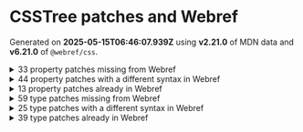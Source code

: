 # CSSTree patches and Webref

Generated on **2025-05-15T06:46:07.939Z** using **v2.21.0** of MDN data and **v6.21.0** of `@webref/css`.


<details>
<summary>33 property patches missing from Webref</summary>

- `-moz-background-clip`
```
padding | border
```
- `-moz-border-radius-bottomleft`
```
<'border-bottom-left-radius'>
```
- `-moz-border-radius-bottomright`
```
<'border-bottom-right-radius'>
```
- `-moz-border-radius-topleft`
```
<'border-top-left-radius'>
```
- `-moz-border-radius-topright`
```
<'border-bottom-right-radius'>
```
- `-moz-control-character-visibility`
```
visible | hidden
```
- `-moz-osx-font-smoothing`
```
auto | grayscale
```
- `-moz-user-select`
```
none | text | all | -moz-none
```
- `-ms-flex-align`
```
start | end | center | baseline | stretch
```
- `-ms-flex-item-align`
```
auto | start | end | center | baseline | stretch
```
- `-ms-flex-line-pack`
```
start | end | center | justify | distribute | stretch
```
- `-ms-flex-negative`
```
<'flex-shrink'>
```
- `-ms-flex-order`
```
<integer>
```
- `-ms-flex-pack`
```
start | end | center | justify | distribute
```
- `-ms-flex-positive`
```
<'flex-grow'>
```
- `-ms-flex-preferred-size`
```
<'flex-basis'>
```
- `-ms-grid-column-align`
```
start | end | center | stretch
```
- `-ms-grid-row-align`
```
start | end | center | stretch
```
- `-ms-hyphenate-limit-last`
```
none | always | column | page | spread
```
- `-ms-interpolation-mode`
```
nearest-neighbor | bicubic
```
- `-webkit-column-break-after`
```
always | auto | avoid
```
- `-webkit-column-break-before`
```
always | auto | avoid
```
- `-webkit-column-break-inside`
```
always | auto | avoid
```
- `-webkit-font-smoothing`
```
auto | none | antialiased | subpixel-antialiased
```
- `-webkit-print-color-adjust`
```
economy | exact
```
- `-webkit-text-security`
```
none | circle | disc | square
```
- `-webkit-user-drag`
```
none | element | auto
```
- [`-webkit-user-select`](https://drafts.csswg.org/css-ui-4/#propdef--webkit-user-select)
```
webref:  undefined
csstree: auto | none | text | all
```
- `behavior`
```
<url>+
```
- `glyph-orientation-horizontal`
```
<angle>
```
- `kerning`
```
auto | <svg-length>
```
- `src`
```
[ <url> [ format( <string># ) ]? | local( <family-name> ) ]#
```
- `unicode-range`
```
<urange>#
```
</details>


<details>
<summary>44 property patches with a different syntax in Webref</summary>

- [`-webkit-appearance`](https://drafts.csswg.org/css-ui-4/#propdef--webkit-appearance)
```
webref:  none | auto | base | <compat-auto> | <compat-special> | base
csstree: none | button | button-bevel | caps-lock-indicator | caret | checkbox | default-button | inner-spin-button | listbox | listitem | media-controls-background | media-controls-fullscreen-background | media-current-time-display | media-enter-fullscreen-button | media-exit-fullscreen-button | media-fullscreen-button | media-mute-button | media-overlay-play-button | media-play-button | media-seek-back-button | media-seek-forward-button | media-slider | media-sliderthumb | media-time-remaining-display | media-toggle-closed-captions-button | media-volume-slider | media-volume-slider-container | media-volume-sliderthumb | menulist | menulist-button | menulist-text | menulist-textfield | meter | progress-bar | progress-bar-value | push-button | radio | scrollbarbutton-down | scrollbarbutton-left | scrollbarbutton-right | scrollbarbutton-up | scrollbargripper-horizontal | scrollbargripper-vertical | scrollbarthumb-horizontal | scrollbarthumb-vertical | scrollbartrack-horizontal | scrollbartrack-vertical | searchfield | searchfield-cancel-button | searchfield-decoration | searchfield-results-button | searchfield-results-decoration | slider-horizontal | slider-vertical | sliderthumb-horizontal | sliderthumb-vertical | square-button | textarea | textfield | -apple-pay-button
```
- [`-webkit-background-clip`](https://compat.spec.whatwg.org/#propdef--webkit-background-clip)
```
webref:  <visual-box>#
csstree: [ <box> | border | padding | content | text ]#
```
- [`-webkit-mask-box-image`](https://compat.spec.whatwg.org/#propdef--webkit-mask-box-image)
```
webref:  <'mask-border-source'> || <'mask-border-slice'> [ / <'mask-border-width'>? [ / <'mask-border-outset'> ]? ]? || <'mask-border-repeat'> || <'mask-border-mode'>
csstree: [ <url> | <gradient> | none ] [ <length-percentage>{4} <-webkit-mask-box-repeat>{2} ]?
```
- [`alignment-baseline`](https://drafts.csswg.org/css-inline-3/#propdef-alignment-baseline)
```
webref:  baseline | text-bottom | alphabetic | ideographic | middle | central | mathematical | text-top
csstree: auto | baseline | before-edge | text-before-edge | middle | central | after-edge | text-after-edge | ideographic | alphabetic | hanging | mathematical
```
- [`background-clip`](https://drafts.csswg.org/css-backgrounds-3/#propdef-background-clip)
```
webref:  <visual-box>#
csstree: <bg-clip>#
```
- [`baseline-shift`](https://drafts.csswg.org/css-inline-3/#propdef-baseline-shift)
```
webref:  <length-percentage> | sub | super | top | center | bottom
csstree: baseline | sub | super | <svg-length>
```
- [`container-type`](https://drafts.csswg.org/css-conditional-5/#propdef-container-type)
```
webref:  normal | [ [ size | inline-size ] || scroll-state ]
csstree: normal || [ size | inline-size ]
```
- [`cue-after`](https://drafts.csswg.org/css-speech-1/#propdef-cue-after)
```
webref:  <uri> <decibel>? | none
csstree: <url> <decibel>? | none
```
- [`cue-before`](https://drafts.csswg.org/css-speech-1/#propdef-cue-before)
```
webref:  <uri> <decibel>? | none
csstree: <url> <decibel>? | none
```
- [`cursor`](https://drafts.csswg.org/css-ui-4/#propdef-cursor)
```
webref:  [ [ <url> | <url-set> ] [<x> <y>]? ]#? [ auto | default | none | context-menu | help | pointer | progress | wait | cell | crosshair | text | vertical-text | alias | copy | move | no-drop | not-allowed | grab | grabbing | e-resize | n-resize | ne-resize | nw-resize | s-resize | se-resize | sw-resize | w-resize | ew-resize | ns-resize | nesw-resize | nwse-resize | col-resize | row-resize | all-scroll | zoom-in | zoom-out ]
csstree: [ [ <url> [ <x> <y> ]? , ]* [ auto | default | none | context-menu | help | pointer | progress | wait | cell | crosshair | text | vertical-text | alias | copy | move | no-drop | not-allowed | e-resize | n-resize | ne-resize | nw-resize | s-resize | se-resize | sw-resize | w-resize | ew-resize | ns-resize | nesw-resize | nwse-resize | col-resize | row-resize | all-scroll | zoom-in | zoom-out | grab | grabbing | hand | -webkit-grab | -webkit-grabbing | -webkit-zoom-in | -webkit-zoom-out | -moz-grab | -moz-grabbing | -moz-zoom-in | -moz-zoom-out ] ]
```
- [`display`](https://drafts.csswg.org/css-display-4/#propdef-display)
```
webref:  [ <display-outside> || <display-inside> ] | <display-listitem> | <display-internal> | <display-box> | <display-legacy> | <display-outside> || [ <display-inside> | math ]
csstree: | <-non-standard-display>
```
- [`dominant-baseline`](https://drafts.csswg.org/css-inline-3/#propdef-dominant-baseline)
```
webref:  auto | text-bottom | alphabetic | ideographic | middle | central | mathematical | hanging | text-top
csstree: auto | use-script | no-change | reset-size | ideographic | alphabetic | hanging | mathematical | central | middle | text-after-edge | text-before-edge
```
- [`fill-opacity`](https://drafts.fxtf.org/fill-stroke-3/#propdef-fill-opacity)
```
webref:  <'opacity'>
csstree: <number-zero-one>
```
- [`filter`](https://drafts.fxtf.org/filter-effects-1/#propdef-filter)
```
webref:  none | <filter-value-list>
csstree: | <-ms-filter-function-list>
```
- [`font`](https://drafts.csswg.org/css-fonts-4/#propdef-font)
```
webref:  [ [ <'font-style'> || <font-variant-css2> || <'font-weight'> || <font-width-css3> ]? <'font-size'> [ / <'line-height'> ]? <'font-family'># ] | <system-family-name>
csstree: [ [ <'font-style'> || <font-variant-css2> || <'font-weight'> || <font-width-css3> ]? <'font-size'> [ / <'line-height'> ]? <'font-family'># ] | <system-family-name> | <-non-standard-font>
```
- [`glyph-orientation-vertical`](https://drafts.csswg.org/css-writing-modes-4/#propdef-glyph-orientation-vertical)
```
webref:  auto | 0deg | 90deg | 0 | 90
csstree: <angle>
```
- [`height`](https://drafts.csswg.org/css-sizing-3/#propdef-height)
```
webref:  auto | <length-percentage [0,∞]> | min-content | max-content | fit-content(<length-percentage [0,∞]>) | <calc-size()> | <anchor-size()>
csstree: | stretch | <-non-standard-size>
```
- [`image-rendering`](https://drafts.csswg.org/css-images-3/#propdef-image-rendering)
```
webref:  auto | smooth | high-quality | pixelated | crisp-edges
csstree: | optimizeSpeed | optimizeQuality | <-non-standard-image-rendering>
```
- [`letter-spacing`](https://drafts.csswg.org/css-text-3/#propdef-letter-spacing)
```
webref:  normal | <length>
csstree: normal | <length-percentage>
```
- [`max-height`](https://drafts.csswg.org/css-sizing-3/#propdef-max-height)
```
webref:  none | <length-percentage [0,∞]> | min-content | max-content | fit-content(<length-percentage [0,∞]>) | <calc-size()> | <anchor-size()>
csstree: | stretch | <-non-standard-size>
```
- [`max-width`](https://drafts.csswg.org/css-sizing-3/#propdef-max-width)
```
webref:  none | <length-percentage [0,∞]> | min-content | max-content | fit-content(<length-percentage [0,∞]>) | <calc-size()> | <anchor-size()>
csstree: | stretch | <-non-standard-size>
```
- [`min-height`](https://drafts.csswg.org/css-sizing-3/#propdef-min-height)
```
webref:  auto | <length-percentage [0,∞]> | min-content | max-content | fit-content(<length-percentage [0,∞]>) | <calc-size()> | <anchor-size()>
csstree: | stretch | <-non-standard-size>
```
- [`min-width`](https://drafts.csswg.org/css-sizing-3/#propdef-min-width)
```
webref:  auto | <length-percentage [0,∞]> | min-content | max-content | fit-content(<length-percentage [0,∞]>) | <calc-size()> | <anchor-size()>
csstree: | stretch | <-non-standard-size>
```
- [`overflow`](https://drafts.csswg.org/css-overflow-3/#propdef-overflow)
```
webref:  <'overflow-block'>{1,2}
csstree: | <-non-standard-overflow>
```
- [`pause-after`](https://drafts.csswg.org/css-speech-1/#propdef-pause-after)
```
webref:  <time [0s,∞]> | none | x-weak | weak | medium | strong | x-strong
csstree: <time> | none | x-weak | weak | medium | strong | x-strong
```
- [`pause-before`](https://drafts.csswg.org/css-speech-1/#propdef-pause-before)
```
webref:  <time [0s,∞]> | none | x-weak | weak | medium | strong | x-strong
csstree: <time> | none | x-weak | weak | medium | strong | x-strong
```
- [`position`](https://drafts.csswg.org/css-position-3/#propdef-position)
```
webref:  static | relative | absolute | sticky | fixed | <running()>
csstree: | -webkit-sticky
```
- [`rest-after`](https://drafts.csswg.org/css-speech-1/#propdef-rest-after)
```
webref:  <time [0s,∞]> | none | x-weak | weak | medium | strong | x-strong
csstree: <time> | none | x-weak | weak | medium | strong | x-strong
```
- [`rest-before`](https://drafts.csswg.org/css-speech-1/#propdef-rest-before)
```
webref:  <time [0s,∞]> | none | x-weak | weak | medium | strong | x-strong
csstree: <time> | none | x-weak | weak | medium | strong | x-strong
```
- [`scroll-timeline`](https://drafts.csswg.org/scroll-animations-1/#propdef-scroll-timeline)
```
webref:  [ <'scroll-timeline-name'> <'scroll-timeline-axis'>? ]#
csstree: [ <'scroll-timeline-name'> || <'scroll-timeline-axis'> ]#
```
- [`stroke-dasharray`](https://drafts.fxtf.org/fill-stroke-3/#propdef-stroke-dasharray)
```
webref:  none | [<length-percentage> | <number>]+#
csstree: none | [ <svg-length>+ ]#
```
- [`stroke-dashoffset`](https://drafts.fxtf.org/fill-stroke-3/#propdef-stroke-dashoffset)
```
webref:  <length-percentage> | <number>
csstree: <svg-length>
```
- [`stroke-linejoin`](https://drafts.fxtf.org/fill-stroke-3/#propdef-stroke-linejoin)
```
webref:  [ crop | arcs | miter ] || [ bevel | round | fallback ]
csstree: miter | round | bevel
```
- [`stroke-miterlimit`](https://drafts.fxtf.org/fill-stroke-3/#propdef-stroke-miterlimit)
```
webref:  <number>
csstree: <number-one-or-greater>
```
- [`stroke-width`](https://drafts.fxtf.org/fill-stroke-3/#propdef-stroke-width)
```
webref:  [<length-percentage> | <number>]#
csstree: <svg-length>
```
- [`unicode-bidi`](https://drafts.csswg.org/css-writing-modes-4/#propdef-unicode-bidi)
```
webref:  normal | embed | isolate | bidi-override | isolate-override | plaintext
csstree: | -moz-isolate | -moz-isolate-override | -moz-plaintext | -webkit-isolate | -webkit-isolate-override | -webkit-plaintext
```
- [`voice-duration`](https://drafts.csswg.org/css-speech-1/#propdef-voice-duration)
```
webref:  auto | <time [0s,∞]>
csstree: auto | <time>
```
- [`voice-family`](https://drafts.csswg.org/css-speech-1/#propdef-voice-family)
```
webref:  [[<family-name> | <generic-voice>],]* [<family-name> | <generic-voice>] | preserve
csstree: [ [ <family-name> | <generic-voice> ] , ]* [ <family-name> | <generic-voice> ] | preserve
```
- [`voice-pitch`](https://drafts.csswg.org/css-speech-1/#propdef-voice-pitch)
```
webref:  <frequency [0Hz,∞]> && absolute | [[x-low | low | medium | high | x-high] || [<frequency> | <semitones> | <percentage>]]
csstree: <frequency> && absolute | [ [ x-low | low | medium | high | x-high ] || [ <frequency> | <semitones> | <percentage> ] ]
```
- [`voice-range`](https://drafts.csswg.org/css-speech-1/#propdef-voice-range)
```
webref:  <frequency [0Hz,∞]> && absolute | [[x-low | low | medium | high | x-high] || [<frequency> | <semitones> | <percentage>]]
csstree: <frequency> && absolute | [ [ x-low | low | medium | high | x-high ] || [ <frequency> | <semitones> | <percentage> ] ]
```
- [`voice-rate`](https://drafts.csswg.org/css-speech-1/#propdef-voice-rate)
```
webref:  [normal | x-slow | slow | medium | fast | x-fast] || <percentage [0,∞]>
csstree: [ normal | x-slow | slow | medium | fast | x-fast ] || <percentage>
```
- [`width`](https://drafts.csswg.org/css-sizing-3/#propdef-width)
```
webref:  auto | <length-percentage [0,∞]> | min-content | max-content | fit-content(<length-percentage [0,∞]>) | <calc-size()> | <anchor-size()>
csstree: | stretch | <-non-standard-size>
```
- [`word-break`](https://drafts.csswg.org/css-text-3/#propdef-word-break)
```
webref:  normal | keep-all | break-all | break-word
csstree: normal | break-all | keep-all | break-word | auto-phrase
```
- [`writing-mode`](https://drafts.csswg.org/css-writing-modes-4/#propdef-writing-mode)
```
webref:  horizontal-tb | vertical-rl | vertical-lr | sideways-rl | sideways-lr
csstree: | <svg-writing-mode>
```
</details>


<details>
<summary>13 property patches already in Webref</summary>

- [`cue`](https://drafts.csswg.org/css-speech-1/#propdef-cue)
- [`fill`](https://svgwg.org/svg2-draft/painting.html#FillProperty)
- [`pause`](https://drafts.csswg.org/css-speech-1/#propdef-pause)
- [`rest`](https://drafts.csswg.org/css-speech-1/#propdef-rest)
- [`scroll-timeline-name`](https://drafts.csswg.org/scroll-animations-1/#propdef-scroll-timeline-name)
- [`speak`](https://drafts.csswg.org/css-speech-1/#propdef-speak)
- [`speak-as`](https://drafts.csswg.org/css-speech-1/#propdef-speak-as)
- [`stroke`](https://svgwg.org/svg2-draft/painting.html#StrokeProperty)
- [`text-wrap`](https://drafts.csswg.org/css-text-4/#propdef-text-wrap)
- [`voice-balance`](https://drafts.csswg.org/css-speech-1/#propdef-voice-balance)
- [`voice-stress`](https://drafts.csswg.org/css-speech-1/#propdef-voice-stress)
- [`voice-volume`](https://drafts.csswg.org/css-speech-1/#propdef-voice-volume)
- [`white-space-trim`](https://drafts.csswg.org/css-text-4/#propdef-white-space-trim)
</details>


<details>
<summary>59 type patches missing from Webref</summary>

- `-legacy-gradient`
```
<-webkit-gradient()> | <-legacy-linear-gradient> | <-legacy-repeating-linear-gradient> | <-legacy-radial-gradient> | <-legacy-repeating-radial-gradient>
```
- `-legacy-linear-gradient`
```
-moz-linear-gradient( <-legacy-linear-gradient-arguments> ) | -webkit-linear-gradient( <-legacy-linear-gradient-arguments> ) | -o-linear-gradient( <-legacy-linear-gradient-arguments> )
```
- `-legacy-linear-gradient-arguments`
```
[ <angle> | <side-or-corner> ]? , <color-stop-list>
```
- `-legacy-radial-gradient`
```
-moz-radial-gradient( <-legacy-radial-gradient-arguments> ) | -webkit-radial-gradient( <-legacy-radial-gradient-arguments> ) | -o-radial-gradient( <-legacy-radial-gradient-arguments> )
```
- `-legacy-radial-gradient-arguments`
```
[ <position> , ]? [ [ [ <-legacy-radial-gradient-shape> || <-legacy-radial-gradient-size> ] | [ <length> | <percentage> ]{2} ] , ]? <color-stop-list>
```
- `-legacy-radial-gradient-shape`
```
circle | ellipse
```
- `-legacy-radial-gradient-size`
```
closest-side | closest-corner | farthest-side | farthest-corner | contain | cover
```
- `-legacy-repeating-linear-gradient`
```
-moz-repeating-linear-gradient( <-legacy-linear-gradient-arguments> ) | -webkit-repeating-linear-gradient( <-legacy-linear-gradient-arguments> ) | -o-repeating-linear-gradient( <-legacy-linear-gradient-arguments> )
```
- `-legacy-repeating-radial-gradient`
```
-moz-repeating-radial-gradient( <-legacy-radial-gradient-arguments> ) | -webkit-repeating-radial-gradient( <-legacy-radial-gradient-arguments> ) | -o-repeating-radial-gradient( <-legacy-radial-gradient-arguments> )
```
- `-ms-filter-function`
```
<-ms-filter-function-progid> | <-ms-filter-function-legacy>
```
- `-ms-filter-function-legacy`
```
<ident-token> | <function-token> <any-value>? )
```
- `-ms-filter-function-list`
```
<-ms-filter-function>+
```
- `-ms-filter-function-progid`
```
'progid:' [ <ident-token> '.' ]* [ <ident-token> | <function-token> <any-value>? ) ]
```
- `-non-standard-color`
```
-moz-ButtonDefault | -moz-ButtonHoverFace | -moz-ButtonHoverText | -moz-CellHighlight | -moz-CellHighlightText | -moz-Combobox | -moz-ComboboxText | -moz-Dialog | -moz-DialogText | -moz-dragtargetzone | -moz-EvenTreeRow | -moz-Field | -moz-FieldText | -moz-html-CellHighlight | -moz-html-CellHighlightText | -moz-mac-accentdarkestshadow | -moz-mac-accentdarkshadow | -moz-mac-accentface | -moz-mac-accentlightesthighlight | -moz-mac-accentlightshadow | -moz-mac-accentregularhighlight | -moz-mac-accentregularshadow | -moz-mac-chrome-active | -moz-mac-chrome-inactive | -moz-mac-focusring | -moz-mac-menuselect | -moz-mac-menushadow | -moz-mac-menutextselect | -moz-MenuHover | -moz-MenuHoverText | -moz-MenuBarText | -moz-MenuBarHoverText | -moz-nativehyperlinktext | -moz-OddTreeRow | -moz-win-communicationstext | -moz-win-mediatext | -moz-activehyperlinktext | -moz-default-background-color | -moz-default-color | -moz-hyperlinktext | -moz-visitedhyperlinktext | -webkit-activelink | -webkit-focus-ring-color | -webkit-link | -webkit-text
```
- `-non-standard-display`
```
-ms-inline-flexbox | -ms-grid | -ms-inline-grid | -webkit-flex | -webkit-inline-flex | -webkit-box | -webkit-inline-box | -moz-inline-stack | -moz-box | -moz-inline-box
```
- `-non-standard-font`
```
-apple-system-body | -apple-system-headline | -apple-system-subheadline | -apple-system-caption1 | -apple-system-caption2 | -apple-system-footnote | -apple-system-short-body | -apple-system-short-headline | -apple-system-short-subheadline | -apple-system-short-caption1 | -apple-system-short-footnote | -apple-system-tall-body
```
- `-non-standard-generic-family`
```
-apple-system | BlinkMacSystemFont
```
- `-non-standard-image-rendering`
```
optimize-contrast | -moz-crisp-edges | -o-crisp-edges | -webkit-optimize-contrast
```
- `-non-standard-overflow`
```
overlay | -moz-scrollbars-none | -moz-scrollbars-horizontal | -moz-scrollbars-vertical | -moz-hidden-unscrollable
```
- `-non-standard-size`
```
intrinsic | min-intrinsic | -webkit-fill-available | -webkit-fit-content | -webkit-min-content | -webkit-max-content  | -moz-available | -moz-fit-content | -moz-min-content | -moz-max-content
```
- `-webkit-gradient-color-stop`
```
from( <color> ) | color-stop( [ <number-zero-one> | <percentage> ] , <color> ) | to( <color> )
```
- `-webkit-gradient-point`
```
[ left | center | right | <length-percentage> ] [ top | center | bottom | <length-percentage> ]
```
- `-webkit-gradient-radius`
```
<length> | <percentage>
```
- `-webkit-gradient-type`
```
linear | radial
```
- `-webkit-gradient()`
```
-webkit-gradient( <-webkit-gradient-type>, <-webkit-gradient-point> [, <-webkit-gradient-point> | , <-webkit-gradient-radius>, <-webkit-gradient-point> ] [, <-webkit-gradient-radius>]? [, <-webkit-gradient-color-stop>]* )
```
- `-webkit-mask-box-repeat`
```
repeat | stretch | round
```
- `absolute-color-base`
```
<hex-color> | <absolute-color-function> | <named-color> | transparent
```
- `absolute-color-function`
```
<rgb()> | <rgba()> | <hsl()> | <hsla()> | <hwb()> | <lab()> | <lch()> | <oklab()> | <oklch()> | <color()>
```
- `age`
```
child | young | old
```
- `anchor-element`
```
<dashed-ident>
```
- `attr-fallback`
```
<any-value>
```
- [`basic-shape`](https://drafts.csswg.org/css-shapes-1/#typedef-basic-shape)
```
webref:  undefined
csstree: <inset()> | <xywh()> | <rect()> | <circle()> | <ellipse()> | <polygon()> | <path()>
```
- [`bottom`](https://drafts.csswg.org/css2/#value-def-bottom)
```
webref:  undefined
csstree: <length> | auto
```
- `declaration`
```
<ident-token> : <declaration-value>? [ '!' important ]?
```
- [`declaration-list`](https://drafts.csswg.org/css-syntax-3/#typedef-declaration-list)
```
webref:  undefined
csstree: [ <declaration>? ';' ]* <declaration>?
```
- `forgiving-relative-selector-list`
```
<relative-real-selector-list>
```
- [`forgiving-selector-list`](https://drafts.csswg.org/selectors-4/#typedef-forgiving-selector-list)
```
webref:  undefined
csstree: <complex-real-selector-list>
```
- `gender`
```
male | female | neutral
```
- `inset-area`
```
[ [ left | center | right | span-left | span-right | x-start | x-end | span-x-start | span-x-end | x-self-start | x-self-end | span-x-self-start | span-x-self-end | span-all ] || [ top | center | bottom | span-top | span-bottom | y-start | y-end | span-y-start | span-y-end | y-self-start | y-self-end | span-y-self-start | span-y-self-end | span-all ] | [ block-start | center | block-end | span-block-start | span-block-end | span-all ] || [ inline-start | center | inline-end | span-inline-start | span-inline-end | span-all ] | [ self-block-start | self-block-end | span-self-block-start | span-self-block-end | span-all ] || [ self-inline-start | self-inline-end | span-self-inline-start | span-self-inline-end | span-all ] | [ start | center | end | span-start | span-end | span-all ]{1,2} | [ self-start | center | self-end | span-self-start | span-self-end | span-all ]{1,2} ]
```
- [`left`](https://drafts.csswg.org/css2/#value-def-left)
```
webref:  undefined
csstree: <length> | auto
```
- `number-one-or-greater`
```
<number [1,∞]>
```
- `number-zero-one`
```
<number [0,1]>
```
- `palette-identifier`
```
<dashed-ident>
```
- `rect()`
```
rect( [ <length-percentage> | auto ]{4} [ round <'border-radius'> ]? )
```
- [`right`](https://drafts.csswg.org/css2/#value-def-right)
```
webref:  undefined
csstree: <length> | auto
```
- [`scope-end`](https://drafts.csswg.org/css-cascade-6/#typedef-scope-end)
```
webref:  undefined
csstree: <forgiving-selector-list>
```
- [`scope-start`](https://drafts.csswg.org/css-cascade-6/#typedef-scope-start)
```
webref:  undefined
csstree: <forgiving-selector-list>
```
- [`shape`](https://drafts.csswg.org/css2/#value-def-shape)
```
webref:  undefined
csstree: rect( <top>, <right>, <bottom>, <left> ) | rect( <top> <right> <bottom> <left> )
```
- [`size-feature`](https://drafts.csswg.org/css-conditional-5/#typedef-size-feature)
```
webref:  undefined
csstree: <mf-plain> | <mf-boolean> | <mf-range>
```
- `style-condition`
```
not <style-in-parens> | <style-in-parens> [ [ and <style-in-parens> ]* | [ or <style-in-parens> ]* ]
```
- [`style-feature`](https://drafts.csswg.org/css-conditional-5/#typedef-style-feature)
```
webref:  undefined
csstree: <declaration>
```
- `svg-length`
```
<percentage> | <length> | <number>
```
- `svg-writing-mode`
```
lr-tb | rl-tb | tb-rl | lr | rl | tb
```
- [`top`](https://drafts.csswg.org/css2/#value-def-top)
```
webref:  undefined
csstree: <length> | auto
```
- `try-tactic`
```
flip-block || flip-inline || flip-start
```
- [`url-modifier`](https://drafts.csswg.org/css-values-4/#typedef-url-modifier)
```
webref:  undefined
csstree: <ident> | <function-token> <any-value> )
```
- `x`
```
<number>
```
- `xywh()`
```
xywh( <length-percentage>{2} <length-percentage [0,∞]>{2} [ round <'border-radius'> ]? )
```
- `y`
```
<number>
```
</details>


<details>
<summary>25 type patches with a different syntax in Webref</summary>

- [`anchor-size()`](https://drafts.csswg.org/css-anchor-position-1/#funcdef-anchor-size)
```
webref:  anchor-size( [ <anchor-name> || <anchor-size> ]? , <length-percentage>? )
csstree: anchor-size( [ <anchor-element> || <anchor-size> ]? , <length-percentage>? )
```
- [`anchor()`](https://drafts.csswg.org/css-anchor-position-1/#funcdef-anchor)
```
webref:  anchor( <anchor-name>? && <anchor-side>, <length-percentage>? )
csstree: anchor( <anchor-element>? && <anchor-side>, <length-percentage>? )
```
- [`attr-name`](https://drafts.csswg.org/css-values-5/#typedef-attr-name)
```
webref:  [ <ident-token>? '|' ]? <ident-token>
csstree: <wq-name>
```
- [`bg-clip`](https://drafts.csswg.org/css-backgrounds-4/#typedef-bg-clip)
```
webref:  <visual-box> | border-area| text
csstree: <box> | border | text
```
- [`color`](https://drafts.csswg.org/css-color-4/#typedef-color)
```
webref:  <color-base> | currentColor | <system-color>
csstree: <color-base> | currentColor | <system-color> | <device-cmyk()>  | <light-dark()> | <-non-standard-color>
```
- [`color-base`](https://drafts.csswg.org/css-color-4/#typedef-color-base)
```
webref:  <hex-color> | <color-function> | <named-color> | transparent
csstree: <hex-color> | <color-function> | <named-color> | <color-mix()> | transparent
```
- [`color-function`](https://drafts.csswg.org/css-color-hdr-1/#typedef-color-function)
```
webref:  <rgb()> | <rgba()> | <hsl()> | <hsla()> | <hwb()> | <lab()> | <lch()> | <oklab()> | <oklch()> | <ictcp()> | <jzazbz()> | <jzczhz()> | <color()>
csstree: <rgb()> | <rgba()> | <hsl()> | <hsla()> | <hwb()> | <lab()> | <lch()> | <oklab()> | <oklch()> | <color()>
```
- [`color-interpolation-method`](https://drafts.csswg.org/css-color-4/#color-interpolation-method)
```
webref:  in [ <rectangular-color-space> | <polar-color-space> <hue-interpolation-method>? ]
csstree: in [ <rectangular-color-space> | <polar-color-space> <hue-interpolation-method>? | <custom-color-space> ]
```
- [`color-space`](https://drafts.csswg.org/css-color-4/#typedef-color-space)
```
webref:  <rectangular-color-space> | <polar-color-space>
csstree: <rectangular-color-space> | <polar-color-space> | <custom-color-space>
```
- [`color()`](https://drafts.csswg.org/css-color-5/#funcdef-color)
```
webref:  color( [from <color>]? <colorspace-params> [ / [ <alpha-value> | none ] ]? )
csstree: color( <colorspace-params> [ / [ <alpha-value> | none ] ]? )
```
- [`container-condition`](https://drafts.csswg.org/css-conditional-5/#typedef-container-condition)
```
webref:  [ <container-name>? <container-query>? ]!
csstree: not <query-in-parens> | <query-in-parens> [ [ and <query-in-parens> ]* | [ or <query-in-parens> ]* ]
```
- [`content-list`](https://drafts.csswg.org/css-gcpm-3/#content-list)
```
webref:  [ <string> | <counter()> | <counters()> | <content()> | <attr()> ]+
csstree: [ <string> | contents | <image> | <counter> | <quote> | <target> | <leader()> | <attr()> ]+
```
- [`coord-box`](https://drafts.csswg.org/css-box-4/#typedef-coord-box)
```
webref:  <paint-box> | view-box
csstree: content-box | padding-box | border-box | fill-box | stroke-box | view-box
```
- [`element()`](https://drafts.csswg.org/css-images-4/#funcdef-element)
```
webref:  element( <id-selector> )
csstree: element( <custom-ident> , [ first | start | last | first-except ]? ) | element( <id-selector> )
```
- [`generic-family`](https://drafts.csswg.org/css-fonts-4/#typedef-generic-family)
```
webref:  <generic-script-specific>| <generic-complete> | <generic-incomplete>
csstree: <generic-script-specific>| <generic-complete> | <generic-incomplete> | <-non-standard-generic-family>
```
- [`generic-script-specific`](https://drafts.csswg.org/css-fonts-4/#typedef-generic-script-specific)
```
webref:  generic(fangsong) | generic(kai) | generic(khmer-mul) | generic(nastaliq)
csstree: generic(kai) | generic(fangsong) | generic(nastaliq)
```
- [`gradient`](https://drafts.csswg.org/css-images-3/#typedef-gradient)
```
webref:  <linear-gradient()> | <repeating-linear-gradient()> | <radial-gradient()> | <repeating-radial-gradient()>
csstree: | <-legacy-gradient>
```
- [`legacy-pseudo-element-selector`](https://drafts.csswg.org/selectors-4/#typedef-legacy-pseudo-element-selector)
```
webref:  : [before | after | first-line | first-letter]
csstree:  ':' [before | after | first-line | first-letter]
```
- [`paint`](https://drafts.fxtf.org/fill-stroke-3/#typedef-paint)
```
webref:  none | <image> | <svg-paint>
csstree: none | <color> | <url> [ none | <color> ]? | context-fill | context-stroke
```
- [`predefined-rgb`](https://drafts.csswg.org/css-color-hdr-1/#typedef-predefined-rgb)
```
webref:  srgb | srgb-linear | display-p3 | a98-rgb | prophoto-rgb | rec2020 | rec2100-pq | rec2100-hlg | rec2100-linear
csstree: srgb | srgb-linear | display-p3 | a98-rgb | prophoto-rgb | rec2020
```
- [`pseudo-element-selector`](https://drafts.csswg.org/selectors-4/#typedef-pseudo-element-selector)
```
webref:  : <pseudo-class-selector> | <legacy-pseudo-element-selector>
csstree: ':' <pseudo-class-selector> | <legacy-pseudo-element-selector>
```
- [`query-in-parens`](https://drafts.csswg.org/css-conditional-5/#typedef-query-in-parens)
```
webref:  ( <container-query> ) | ( <size-feature> ) | style( <style-query> ) | scroll-state( <scroll-state-query> ) | <general-enclosed>
csstree: ( <container-condition> ) | ( <size-feature> ) | style( <style-query> ) | <general-enclosed>
```
- [`style-in-parens`](https://drafts.csswg.org/css-conditional-5/#typedef-style-in-parens)
```
webref:  ( <style-query> ) | ( <style-feature> ) | <general-enclosed>
csstree: ( <style-condition> ) | ( <style-feature> ) | <general-enclosed>
```
- [`style-query`](https://drafts.csswg.org/css-conditional-5/#typedef-style-query)
```
webref:  not <style-in-parens> | <style-in-parens> [ [ and <style-in-parens> ]* | [ or <style-in-parens> ]* ] | <style-feature>
csstree: <style-condition> | <style-feature>
```
- [`url`](https://drafts.csswg.org/css-values-4/#url-value)
```
webref:  <url()> | <src()>
csstree: url( <string> <url-modifier>* ) | <url-token>
```
</details>


<details>
<summary>39 type patches already in Webref</summary>

- [`anchor-name`](https://drafts.csswg.org/css-anchor-position-1/#typedef-anchor-name)
- [`anchor-side`](https://drafts.csswg.org/css-anchor-position-1/#typedef-anchor-side)
- [`anchor-size`](https://drafts.csswg.org/css-anchor-position-1/#typedef-anchor-size)
- [`cmyk-component`](https://drafts.csswg.org/css-color-5/#typedef-cmyk-component)
- [`color-mix()`](https://drafts.csswg.org/css-color-5/#funcdef-color-mix)
- [`colorspace-params`](https://drafts.csswg.org/css-color-4/#typedef-colorspace-params)
- [`combinator`](https://drafts.csswg.org/selectors-4/#typedef-combinator)
- [`complex-real-selector`](https://drafts.csswg.org/selectors-4/#typedef-complex-real-selector)
- [`complex-real-selector-list`](https://drafts.csswg.org/selectors-4/#typedef-complex-real-selector-list)
- [`complex-selector`](https://drafts.csswg.org/selectors-4/#typedef-complex-selector)
- [`complex-selector-unit`](https://drafts.csswg.org/selectors-4/#typedef-complex-selector-unit)
- [`compound-selector`](https://drafts.csswg.org/selectors-4/#typedef-compound-selector)
- [`container-name`](https://drafts.csswg.org/css-conditional-5/#typedef-container-name)
- [`custom-color-space`](https://drafts.csswg.org/css-color-5/#typedef-custom-color-space)
- [`device-cmyk()`](https://drafts.csswg.org/css-color-5/#funcdef-device-cmyk)
- [`font-variant-css2`](https://drafts.csswg.org/css-fonts-4/#font-variant-css21-values)
- [`font-width-css3`](https://drafts.csswg.org/css-fonts-4/#font-width-css3-values)
- [`general-enclosed`](https://drafts.csswg.org/mediaqueries-4/#typedef-general-enclosed)
- [`generic-complete`](https://drafts.csswg.org/css-fonts-4/#typedef-generic-complete)
- [`generic-incomplete`](https://drafts.csswg.org/css-fonts-4/#typedef-generic-incomplete)
- [`generic-voice`](https://drafts.csswg.org/css-speech-1/#typedef-generic-voice)
- [`legacy-device-cmyk-syntax`](https://drafts.csswg.org/css-color-5/#typedef-legacy-device-cmyk-syntax)
- [`modern-device-cmyk-syntax`](https://drafts.csswg.org/css-color-5/#typedef-modern-device-cmyk-syntax)
- [`offset-path`](https://drafts.fxtf.org/motion-1/#typedef-offset-path)
- [`oklab()`](https://drafts.csswg.org/css-color-4/#funcdef-oklab)
- [`oklch()`](https://drafts.csswg.org/css-color-4/#funcdef-oklch)
- [`position-area`](https://drafts.csswg.org/css-anchor-position-1/#typedef-position-area)
- [`predefined-rgb-params`](https://drafts.csswg.org/css-color-4/#typedef-predefined-rgb-params)
- [`pseudo-compound-selector`](https://drafts.csswg.org/selectors-4/#typedef-pseudo-compound-selector)
- [`relative-real-selector`](https://drafts.csswg.org/selectors-4/#typedef-relative-real-selector)
- [`relative-real-selector-list`](https://drafts.csswg.org/selectors-4/#typedef-relative-real-selector-list)
- [`selector-list`](https://drafts.csswg.org/selectors-4/#typedef-selector-list)
- [`simple-selector`](https://drafts.csswg.org/selectors-4/#typedef-simple-selector)
- [`simple-selector-list`](https://drafts.csswg.org/selectors-4/#typedef-simple-selector-list)
- [`single-animation-composition`](https://drafts.csswg.org/css-animations-2/#typedef-single-animation-composition)
- [`system-family-name`](https://drafts.csswg.org/css-fonts-4/#system-family-name-value)
- [`try-size`](https://drafts.csswg.org/css-anchor-position-1/#typedef-try-size)
- [`xyz-params`](https://drafts.csswg.org/css-color-4/#typedef-xyz-params)
- [`xyz-space`](https://drafts.csswg.org/css-color-4/#typedef-xyz-space)
</details>
